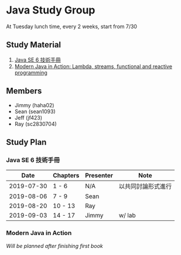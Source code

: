 # Java Study Group

At Tuesday lunch time, every 2 weeks, start from 7/30

## Study Material
1. [Java SE 6 技術手冊](https://github.com/JustinSDK/JavaSE6Tutorial)
2. [Modern Java in Action: Lambda, streams, functional and reactive programming](https://www.manning.com/books/modern-java-in-action)

## Members

- Jimmy (haha02)
- Sean (sean1093)
- Jeff (jf423)
- Ray (sc2830704)

## Study Plan

### Java SE 6 技術手冊

|Date      |Chapters|Presenter|Note|
|----------|--------|---------|----|
|2019-07-30|1 - 6   |N/A|以共同討論形式進行|
|2019-08-06|7 - 9   |Sean||
|2019-08-20|10 - 13 |Ray||
|2019-09-03|14 - 17 |Jimmy|w/ lab|

### Modern Java in Action

_Will be planned after finishing first book_
